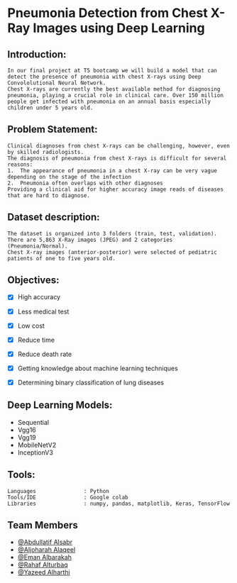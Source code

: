 # Pneumonia Detection from Chest X-Ray Images using Deep Learning

## Introduction:
```
In our final project at T5 bootcamp we will build a model that can detect the presence of pneumonia with chest X-rays using Deep Convololutional Neural Network.
Chest X-rays are currently the best available method for diagnosing pneumonia, playing a crucial role in clinical care. Over 150 million people get infected with pneumonia on an annual basis especially children under 5 years old.
```

## Problem Statement:
```
Clinical diagnoses from chest X-rays can be challenging, however, even by skilled radiologists.
The diagnosis of pneumonia from chest X-rays is difficult for several reasons:
1.	The appearance of pneumonia in a chest X-ray can be very vague depending on the stage of the infection
2.	Pneumonia often overlaps with other diagnoses
Providing a clinical aid for higher accuracy image reads of diseases that are hard to diagnose.
```

## Dataset description:
```
The dataset is organized into 3 folders (train, test, validation). 
There are 5,863 X-Ray images (JPEG) and 2 categories (Pneumonia/Normal). 
Chest X-ray images (anterior-posterior) were selected of pediatric patients of one to five years old. 
```

## Objectives:
- [x] High accuracy 
- [x] Less medical test 
- [x] Low cost 
- [x] Reduce time
- [x] Reduce death rate 
- [x] Getting knowledge about machine learning techniques 
- [x] Determining binary classification of lung diseases 


## Deep Learning Models:
- Sequential
- Vgg16
- Vgg19
- MobileNetV2
- InceptionV3

## Tools:
```
Languages               : Python
Tools/IDE               : Google colab
Libraries               : numpy, pandas, matplotlib, Keras, TensorFlow
```

## Team Members
- [@Abdullatif Alsabr](https://github.com/Abdullatif-Alsabr)
- [@Aljoharah Alaqeel](https://github.com/AljoharahA)
- [@Eman Albarakah](https://github.com/Eeeemsa)
- [@Rahaf Alturbaq](https://github.com/Rahaf-t25)
- [@Yazeed Alharthi](https://github.com/Yazeeed11)






